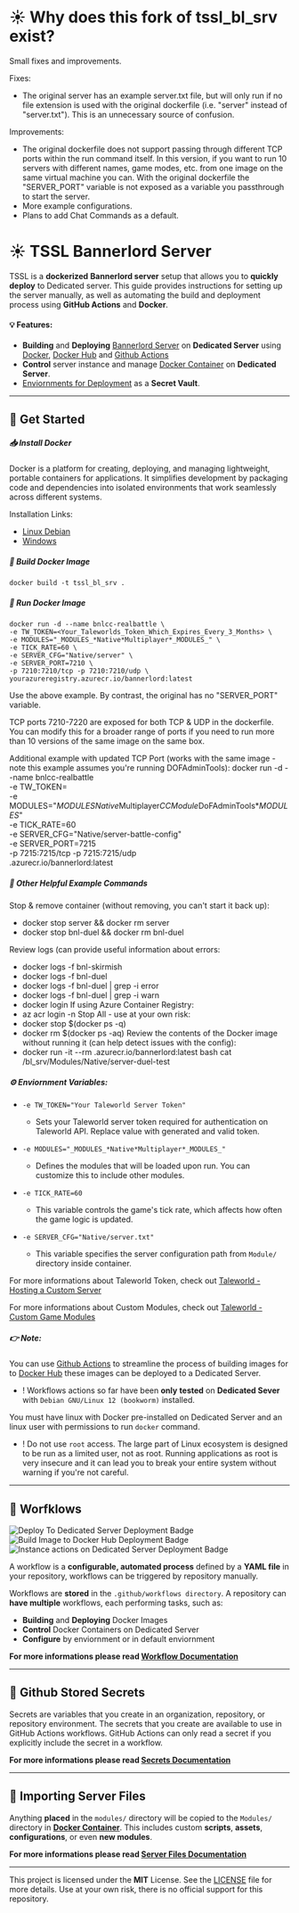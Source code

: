 # ☀ Why does this fork of tssl_bl_srv exist?

Small fixes and improvements.

Fixes: 
- The original server has an example server.txt file, but will only run if no file extension is used with the original dockerfile (i.e. "server" instead of "server.txt"). This is an unnecessary source of confusion.

Improvements:
- The original dockerfile does not support passing through different TCP ports within the run command itself. In this version, if you want to run 10 servers with different names, game modes, etc. from one image on the same virtual machine you can. With the original dockerfile the "SERVER_PORT" variable is not exposed as a variable you passthrough to start the server.
- More example configurations.
- Plans to add Chat Commands as a default. 

# ☀ TSSL Bannerlord Server

TSSL is a **dockerized** **Bannerlord server** setup that allows you to **quickly deploy** to Dedicated server. This guide provides instructions for setting up the server manually, as well as automating the build and deployment process using **GitHub Actions** and **Docker**.

#### 💡 Features:
- **Building** and **Deploying** [Bannerlord Server](https://moddocs.bannerlord.com/multiplayer/hosting_server/) on **Dedicated Server** using [Docker](https://docker.com), [Docker Hub](https://hub.docker.com) and [Github Actions](https://github.com/features/actions)
- **Control** server instance and manage [Docker Container](https://www.docker.com/resources/what-container/) on **Dedicated Server**.
- [Enviornments for Deployment](https://docs.github.com/en/actions/managing-workflow-runs-and-deployments/managing-deployments/managing-environments-for-deployment) as a **Secret Vault**. 


---

## 🚀 Get Started

##### 📥 Install Docker
 Docker is a platform for creating, deploying, and managing lightweight, portable containers for applications. It simplifies development by packaging code and dependencies into isolated environments that work seamlessly across different systems.

Installation Links:
- [Linux Debian](https://docs.docker.com/engine/install/debian/)
- [Windows](https://docs.docker.com/desktop/setup/install/windows-install/) 


##### 🔧 Build Docker Image
```
docker build -t tssl_bl_srv .
```

##### 🚀 Run Docker Image
```
docker run -d --name bnlcc-realbattle \
-e TW_TOKEN=<Your_Taleworlds_Token_Which_Expires_Every_3_Months> \
-e MODULES="_MODULES_*Native*Multiplayer*_MODULES_" \
-e TICK_RATE=60 \
-e SERVER_CFG="Native/server" \
-e SERVER_PORT=7210 \
-p 7210:7210/tcp -p 7210:7210/udp \
yourazureregistry.azurecr.io/bannerlord:latest
```
Use the above example. By contrast, the original has no "SERVER_PORT" variable.

TCP ports 7210-7220 are exposed for both TCP & UDP in the dockerfile. You can modify this for a broader range of ports if you need to run more than 10 versions of the same image on the same box. 

Additional example with updated TCP Port (works with the same image - note this example assumes you're running DOFAdminTools): 
docker run -d --name bnlcc-realbattle \
-e TW_TOKEN=<YourTWTokenHere> \
-e MODULES="_MODULES_*Native*Multiplayer*CCModule*DoFAdminTools*_MODULES_" \
-e TICK_RATE=60 \
-e SERVER_CFG="Native/server-battle-config" \
-e SERVER_PORT=7215 \
-p 7215:7215/tcp -p 7215:7215/udp \
<YourRegistryName>.azurecr.io/bannerlord:latest


##### 📝 Other Helpful Example Commands

Stop & remove container (without removing, you can't start it back up):
- docker stop server && docker rm server
- docker stop bnl-duel && docker rm bnl-duel

Review logs (can provide useful information about errors:
- docker logs -f bnl-skirmish
- docker logs -f bnl-duel
- docker logs -f bnl-duel | grep -i error
- docker logs -f bnl-duel | grep -i warn
- docker login
If using Azure Container Registry: 
- az acr login -n <YourRegistryNameHere>
Stop All - use at your own risk:
- docker stop $(docker ps -q)
- docker rm $(docker ps -aq)
Review the contents of the Docker image without running it (can help detect issues with the config): 
- docker run -it --rm <YourAzureContainerRegistry>.azurecr.io/bannerlord:latest bash
cat /bl_srv/Modules/Native/server-duel-test


#####  ⚙️ Enviornment Variables:
- `-e TW_TOKEN="Your Taleworld Server Token"`
    - Sets your Taleworld server token required for authentication on Taleworld API. Replace value with generated and valid token.

- `-e MODULES="_MODULES_*Native*Multiplayer*_MODULES_"`
    - Defines the modules that will be loaded upon run. You can customize this to include other modules.

- `-e TICK_RATE=60`
    - This variable controls the game's tick rate, which affects how often the game logic is updated. 

- `-e SERVER_CFG="Native/server.txt"`
    - This variable specifies the server configuration path from `Module/` directory inside container.

For more informations about Taleworld Token, check out [Taleworld - Hosting a Custom Server](https://moddocs.bannerlord.com/multiplayer/hosting_server/)

For more informations about Custom Modules, check out [Taleworld - Custom Game Modules](https://moddocs.bannerlord.com/multiplayer/custom_game_mode/)

##### 👉 Note: 

You can use [Github Actions](https://docs.github.com/en/actions) to streamline the process of building images for to [Docker Hub](https:/hub.docker.com) these images can be deployed to a Dedicated Server. 

- ! Workflows actions so far have been **only** **tested** on **Dedicated Sever** with `Debian GNU/Linux 12 (bookworm)` installed.

You must have linux with Docker pre-installed on Dedicated Server and an linux user with permissions to run `docker` command. 
- ! Do not use `root` access. The large part of Linux ecosystem is designed to be run as a limited user, not as root. Running applications as root is very insecure and it can lead you to break your entire system without warning if you're not careful.

---

## 🚀 Worfklows

![Deploy To Dedicated Server Deployment Badge](https://github.com/vojinpavlovic/tssl_bl_srv/actions/workflows/deploy-instance.yml/badge.svg) ![Build Image to Docker Hub Deployment Badge](https://github.com/vojinpavlovic/tssl_bl_srv/actions/workflows/build-image.yml/badge.svg) ![Instance actions on Dedicated Server Deployment Badge](https://github.com/vojinpavlovic/tssl_bl_srv/actions/workflows/instance-actions.yml/badge.svg)

A workflow is a **configurable, automated process** defined by a **YAML file** in your repository, workflows can be triggered by repository manually.

Workflows are **stored** in the `.github/workflows directory`. A repository can **have multiple** workflows, each performing tasks, such as:
- **Building** and **Deploying** Docker Images
- **Control** Docker Containers on Dedicated Server
- **Configure** by enviornment or in default enviornment

**For more informations please read [Workflow Documentation](https://github.com/vojinpavlovic/tssl_bl_srv/blob/main/docs/workflows.md)**

---

## 🔐 Github Stored Secrets

Secrets are variables that you create in an organization, repository, or repository environment. The secrets that you create are available to use in GitHub Actions workflows. GitHub Actions can only read a secret if you explicitly include the secret in a workflow.

**For more informations please read [Secrets Documentation](https://github.com/vojinpavlovic/tssl_bl_srv/blob/main/docs/secrets.md)**

---

## 📁 Importing Server Files

Anything **placed** in the `modules/` directory will be copied to the `Modules/` directory in **[Docker Container](https://www.docker.com/resources/what-container/)**. This includes custom **scripts**, **assets**, **configurations**, or even **new modules**.

**For more informations please read [Server Files Documentation](https://github.com/vojinpavlovic/tssl_bl_srv/blob/main/docs/server-files.md)**

---

This project is licensed under the **MIT** License. See the [LICENSE](https://github.com/vojinpavlovic/tssl_bl_srv/blob/main/LICENSE) file for more details. Use at your own risk, there is no official support for this repository.
